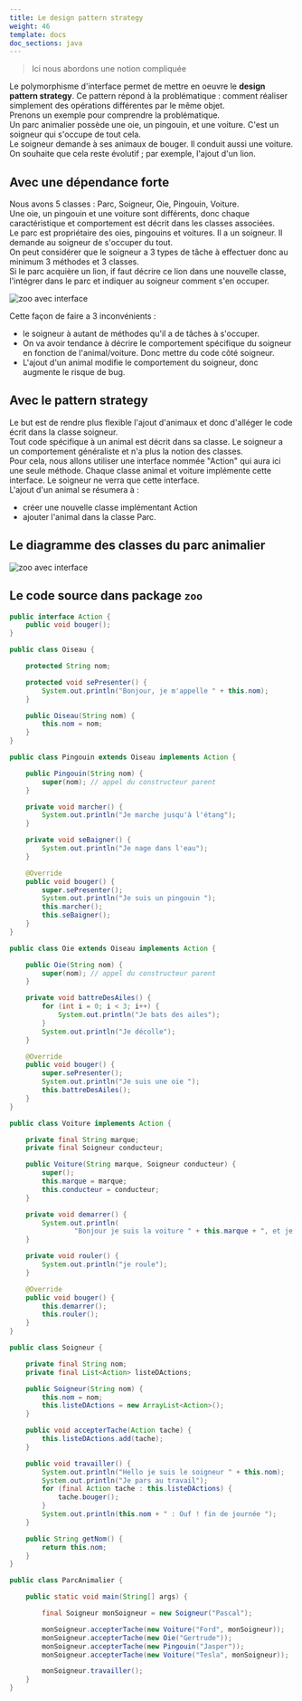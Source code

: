 ```yaml
---
title: Le design pattern strategy
weight: 46
template: docs
doc_sections: java
---
```


> Ici nous abordons une notion compliquée

Le polymorphisme d'interface permet de mettre en oeuvre le **design pattern strategy**.
Ce pattern répond à la problématique : comment réaliser simplement des opérations différentes par le même objet.  
Prenons un exemple pour comprendre la problématique.  
Un parc animalier possède une oie, un pingouin, et une voiture. C'est un soigneur qui s'occupe de tout cela.  
Le soigneur demande à ses animaux de bouger. Il conduit aussi une voiture.
On souhaite que cela reste évolutif ; par exemple, l'ajout d'un lion.  

## Avec une dépendance forte

Nous avons 5 classes : Parc, Soigneur, Oie, Pingouin, Voiture.  
Une oie, un pingouin et une voiture sont différents, donc chaque caractéristique et comportement est décrit dans les classes associées.  
Le parc est propriétaire des oies, pingouins et voitures. Il a un soigneur. Il demande au soigneur de s'occuper du tout.  
On peut considérer que le soigneur a 3 types de tâche à effectuer donc au minimum 3 méthodes et 3 classes.  
Si le parc acquière un lion, if faut décrire ce lion dans une nouvelle classe, l'intégrer dans le parc et indiquer au soigneur comment s'en occuper.  

![zoo avec interface](zoo_dependances_fortes.png)

Cette façon de faire a 3 inconvénients :

* le soigneur à autant de méthodes qu'il a de tâches à s'occuper.
* On va avoir tendance à décrire le comportement spécifique du soigneur en fonction de l'animal/voiture. Donc mettre du code côté soigneur.
* L'ajout d'un animal modifie le comportement du soigneur, donc augmente le risque de bug.

## Avec le pattern strategy

Le but est de rendre plus flexible l'ajout d'animaux et donc d'alléger le code écrit dans la classe soigneur.  
Tout code spécifique à un animal est décrit dans sa classe. Le soigneur a un comportement généraliste et n'a plus la notion des classes.  
Pour cela, nous allons utiliser une interface nommée "Action" qui aura ici une seule méthode.
Chaque classe animal et voiture implémente cette interface.
Le soigneur ne verra que cette interface.  
L'ajout d'un animal se résumera à :

* créer une nouvelle classe implémentant Action
* ajouter l'animal dans la classe Parc.

## Le diagramme des classes du parc animalier

![zoo avec interface](zoo.png)
  
## Le code source dans package `zoo`

``` Java
public interface Action {
    public void bouger();
}
```

``` Java
public class Oiseau {

    protected String nom;

    protected void sePresenter() {
        System.out.println("Bonjour, je m'appelle " + this.nom);
    }

    public Oiseau(String nom) {
        this.nom = nom;
    }
}
```

``` Java
public class Pingouin extends Oiseau implements Action {

    public Pingouin(String nom) {
        super(nom); // appel du constructeur parent
    }

    private void marcher() {
        System.out.println("Je marche jusqu'à l'étang");
    }

    private void seBaigner() {
        System.out.println("Je nage dans l'eau");
    }

    @Override
    public void bouger() {
        super.sePresenter();
        System.out.println("Je suis un pingouin ");
        this.marcher();
        this.seBaigner();
    }
}
```

``` Java
public class Oie extends Oiseau implements Action {

    public Oie(String nom) {
        super(nom); // appel du constructeur parent
    }

    private void battreDesAiles() {
        for (int i = 0; i < 3; i++) {
            System.out.println("Je bats des ailes");
        }
        System.out.println("Je décolle");
    }

    @Override
    public void bouger() {
        super.sePresenter();
        System.out.println("Je suis une oie ");
        this.battreDesAiles();
    }
}
```

``` Java
public class Voiture implements Action {

    private final String marque;
    private final Soigneur conducteur;

    public Voiture(String marque, Soigneur conducteur) {
        super();
        this.marque = marque;
        this.conducteur = conducteur;
    }

    private void demarrer() {
        System.out.println(
                "Bonjour je suis la voiture " + this.marque + ", et je suis conduite par " + this.conducteur.getNom());
    }

    private void rouler() {
        System.out.println("je roule");
    }

    @Override
    public void bouger() {
        this.demarrer();
        this.rouler();
    }
}
```

``` Java
public class Soigneur {

    private final String nom;
    private final List<Action> listeDActions;

    public Soigneur(String nom) {
        this.nom = nom;
        this.listeDActions = new ArrayList<Action>();
    }

    public void accepterTache(Action tache) {
        this.listeDActions.add(tache);
    }

    public void travailler() {
        System.out.println("Hello je suis le soigneur " + this.nom);
        System.out.println("Je pars au travail");
        for (final Action tache : this.listeDActions) {
            tache.bouger();
        }
        System.out.println(this.nom + " : Ouf ! fin de journée ");
    }

    public String getNom() {
        return this.nom;
    }
}
```

``` Java
public class ParcAnimalier {

    public static void main(String[] args) {

        final Soigneur monSoigneur = new Soigneur("Pascal");

        monSoigneur.accepterTache(new Voiture("Ford", monSoigneur));
        monSoigneur.accepterTache(new Oie("Gertrude"));
        monSoigneur.accepterTache(new Pingouin("Jasper"));
        monSoigneur.accepterTache(new Voiture("Tesla", monSoigneur));

        monSoigneur.travailler();
    }
}
```

